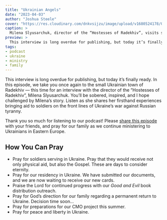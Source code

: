 ```yaml
---
title: "Ukrainian Angels"
date: "2023-04-03"
author: "Joshua Steele"
cover: "https://res.cloudinary.com/dnkvsijzu/image/upload/v1680524178/OFReport/2023-04-03-ukrainian-angels/ukrainian-angels-cover1200-630_hfkvrq.jpg"
caption: >
  Milena Slyusarchuk, director of the “Hostesses of Radekhiv”, visits soldiers on the front lines in Ukraine.
preview: >
  This interview is long overdue for publishing, but today it’s finally ready. In this episode, we take you once again to the small Ukrainian town of Radekhiv — this time for an interview with the director of the “Hostesses of Radekhiv”, Milena Slyusarchuk. You’ll be sobered, inspired, and I hope challenged by Milena’s story. Listen as she shares her firsthand experiences bringing aid to soldiers on the front lines of Ukraine’s war against Russian tyranny.
tags:
- podcast
- ukraine
- ministry
- family
---
```


This interview is long overdue for publishing, but today it’s finally ready. In this episode, we take you once again to the small Ukrainian town of Radekhiv — this time for an interview with the director of the “Hostesses of Radekhiv”, Milena Slyusarchuk. You’ll be sobered, inspired, and I hope challenged by Milena’s story. Listen as she shares her firsthand experiences bringing aid to soldiers on the front lines of Ukraine’s war against Russian tyranny.

Thank you so much for listening to our podcast! Please [share this episode](https://podcasts.apple.com/us/podcast/journey-to-ukraine/id1613710582) with your friends, and pray for our family as we continue ministering to Ukrainians in Eastern Europe.

<article-spacer />

<div id="buzzsprout-player-12457213"></div><script src="https://www.buzzsprout.com/1953515/12457213-ukrainian-angels.js?container_id=buzzsprout-player-12457213&player=small" type="text/javascript" charset="utf-8"></script>

## How You Can Pray

* Pray for soldiers serving in Ukraine. Pray that they would receive not only physical aid, but also the Gospel. These are days to consider eternity.
* Pray for our residency in Ukraine. We have submitted our documents, and we are now waiting to receive our new cards.
* Praise the Lord for continued progress with our *Good and Evil* book distribution outreach.
* Pray for God’s direction for our family regarding a permanent return to Ukraine. Decision time soon...
* Pray for preparations for our CMO project this summer.
* Pray for peace and liberty in Ukraine.

<article-callout content="Keep scrolling for more photos from our visit to Radekhiv..." />

<article-image publicId="OFReport/2023-04-03-ukrainian-angels/kids-van-radekhiv_gu3rev" width="768" caption="On our way out to Radekhiv! We are joined by Yura Petriv (not pictured) and his son, Marko (left)." />

<article-image publicId="OFReport/2023-04-03-ukrainian-angels/weaving-camo-net_ytmlfa" width="768" caption="As we previously reported, the kids got to help weave camo netting with the volunteers in Radekhiv. They used white since this was still winter time." />

<article-image publicId="OFReport/2023-04-03-ukrainian-angels/school-group-radekhiv_ukydnl" width="768" caption="While we were there, a local teacher brought her school group to help as well. Our kids enjoyed interacting with the Ukrainian kids. Everyone worked together towards a common goal! 💙💛" />

<article-image publicId="OFReport/2023-04-03-ukrainian-angels/milena-kids-radekhiv_y536ph" width="768" caption="Milena (red parka) greets the school children in the main Radekhiv volunteer HQ." />

<article-image publicId="OFReport/2023-04-03-ukrainian-angels/milena-joshua-studio_ljbdg9" width="768" caption="As the kids continued their work, Milena and I drove over to the local radio station to record the interview." />

<article-image publicId="OFReport/2023-04-03-ukrainian-angels/soldiers-camp-front_eh9e2e" height="768" caption="Somewhere near the front lines... 🪖 Are you sleeping at home tonight with your family? Hold them close, and pray for these guys in the field." />

<article-image publicId="OFReport/2023-04-03-ukrainian-angels/milena-tank_hox9yw" height="768" caption="Milena is hard-core! She and her volunteers don’t just pack food from the rear. She makes regular visits to the front, delivering mail and visiting “her boys”." />

<article-image publicId="OFReport/2023-04-03-ukrainian-angels/milena-soldier-hospital_s3df7r" height="768" caption="It’s hard when they are wounded, but Milena’s is a face they are always glad to see. 🥰" />

<article-image publicId="OFReport/2023-04-03-ukrainian-angels/yura-volunteer-meat-packing_vlyqsv" width="768" caption="Our friend, Yura Petriv, continues to serve as a vital liason. Here he is working with another volunteer packing pork in jars to be sent to the front." />

<article-image publicId="OFReport/2023-04-03-ukrainian-angels/yellow-van-supplies_cugrum" width="768" caption="Ye olde Yellow Van keeps on trucking! Yura carries aid, people, and *Good and Evil* books." />

<article-image publicId="OFReport/2023-04-03-ukrainian-angels/abbie-milena-radekhiv_s3tkkc" width="768" caption="Abbie really enjoyed meeting Milena and witnessing firsthand the work that is being done." />

<article-image publicId="OFReport/2023-04-03-ukrainian-angels/gratefulness-award_d48ncd" width="768" caption="While we were there, Milena presented us with a gratefulness award." />

<article-image publicId="OFReport/2023-04-03-ukrainian-angels/group-award_dnvurr" width="768" caption="Fun times!" />

<article-image publicId="OFReport/2023-04-03-ukrainian-angels/marko-books-van_tgn0sw" width="768" caption="On a different day, Marko and his friend help with a shipment of *Good and Evil* books." />

<article-image publicId="OFReport/2023-04-03-ukrainian-angels/postal-worker-good-evil-book_z0r1nq" height="768" caption="Our local postal worker in L’viv got his very own copy!" />
